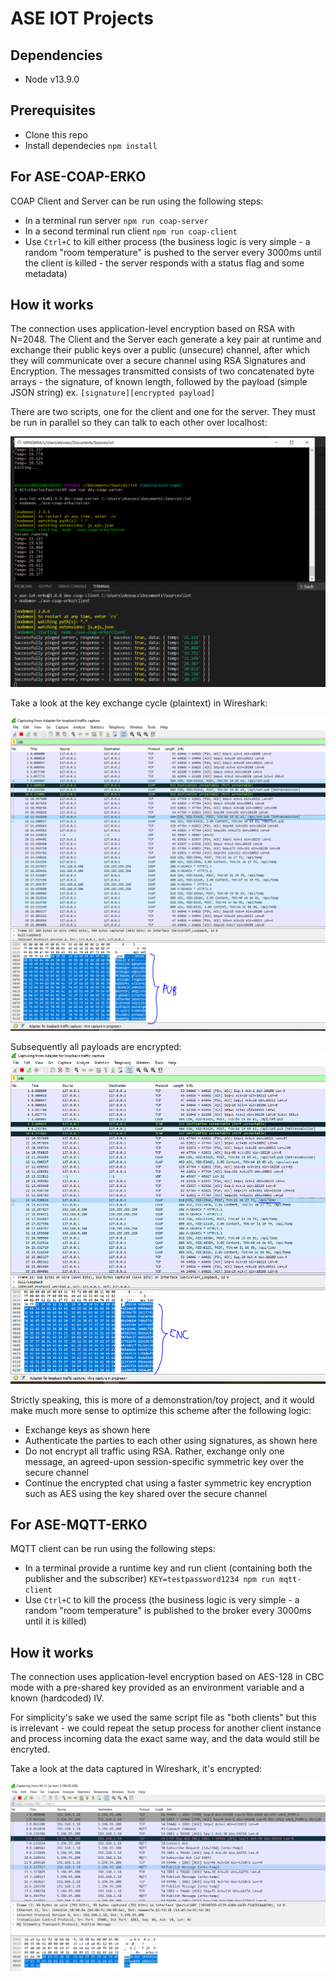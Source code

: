 # ASE IOT Projects

## Dependencies
 - Node v13.9.0

## Prerequisites
 - Clone this repo
 - Install dependecies `npm install`

## For ASE-COAP-ERKO

 COAP Client and Server can be run using the following steps:
 - In a terminal run server `npm run coap-server`
 - In a second terminal run client `npm run coap-client`
 - Use `Ctrl+C` to kill either process (the business logic is very simple - a random "room temperature" is pushed to the server every 3000ms until the client is killed - the server responds with a status flag and some metadata)

## How it works
The connection uses application-level encryption based on RSA with N=2048. The Client and the Server each generate a key pair at runtime and exchange their public keys over a public (unsecure) channel, after which they will communicate over a secure channel using RSA Signatures and Encryption.
The messages transmitted consists of two concatenated byte arrays - the signature, of known length, followed by the payload (simple JSON string) ex. `[signature][encrypted payload]`

There are two scripts, one for the client and one for the server. They must be run in parallel so they can talk to each other over localhost:

![client-server](./media/client-server.PNG)

Take a look at the key exchange cycle (plaintext) in Wireshark:

![coap-key-exchange](./media/coap-image-rsa-1.PNG)

Subsequently all payloads are encrypted:
![coap-encrypted](./media/coap-image-rsa-2.PNG)

Strictly speaking, this is more of a demonstration/toy project, and it would make much more sense to optimize this scheme after the following logic:
- Exchange keys as shown here
- Authenticate the parties to each other using signatures, as shown here
- Do not encrypt all traffic using RSA. Rather, exchange only one message, an agreed-upon session-specific symmetric key over the secure channel
- Continue the encrypted chat using a faster symmetric key encryption such as AES using the key shared over the secure channel 

## For ASE-MQTT-ERKO
MQTT client can be run using the following steps:
 - In a terminal provide a runtime key and run client (containing both the publisher and the subscriber) `KEY=testpassword1234 npm run mqtt-client`
 - Use `Ctrl+C` to kill the process (the business logic is very simple - a random "room temperature" is published to the broker every 3000ms until it is killed)

## How it works
The connection uses application-level encryption based on AES-128 in CBC mode with a pre-shared key provided as an environment variable and a known (hardcoded) IV. 

For simplicity's sake we used the same script file as "both clients" but this is irrelevant - we could repeat the setup process for another client instance and process incoming data the exact same way, and the data would still be encryted. 

Take a look at the data captured in Wireshark, it's encrypted:

![mqtt-encrypted](./media/mqtt-image-2.PNG)
